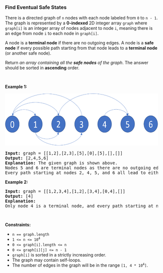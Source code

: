 
<h3>Find Eventual Safe States</h3>
<div><p>There is a directed graph of <code>n</code> nodes with each node labeled from <code>0</code> to <code>n - 1</code>. The graph is represented by a <strong>0-indexed</strong> 2D integer array <code>graph</code> where <code>graph[i]</code> is an integer array of nodes adjacent to node <code>i</code>, meaning there is an edge from node <code>i</code> to each node in <code>graph[i]</code>.</p>
<p>A node is a <strong>terminal node</strong> if there are no outgoing edges. A node is a <strong>safe node</strong> if every possible path starting from that node leads to a <strong>terminal node</strong> (or another safe node).</p>
<p>Return <em>an array containing all the <strong>safe nodes</strong> of the graph</em>. The answer should be sorted in <strong>ascending</strong> order.</p>
<p> </p>
<p><strong>Example 1:</strong></p>
<img alt="Illustration of graph" src="assets/36c15ecdbcd04a428249a89a0d12d466.png" style="height: 171px; width: 600px;"/>
<pre><strong>Input:</strong> graph = [[1,2],[2,3],[5],[0],[5],[],[]]
<strong>Output:</strong> [2,4,5,6]
<strong>Explanation:</strong> The given graph is shown above.
Nodes 5 and 6 are terminal nodes as there are no outgoing edges from either of them.
Every path starting at nodes 2, 4, 5, and 6 all lead to either node 5 or 6.</pre>
<p><strong>Example 2:</strong></p>
<pre><strong>Input:</strong> graph = [[1,2,3,4],[1,2],[3,4],[0,4],[]]
<strong>Output:</strong> [4]
<strong>Explanation:</strong>
Only node 4 is a terminal node, and every path starting at node 4 leads to node 4.
</pre>
<p> </p>
<p><strong>Constraints:</strong></p>
<ul>
<li><code>n == graph.length</code></li>
<li><code>1 &lt;= n &lt;= 10<sup>4</sup></code></li>
<li><code>0 &lt;= graph[i].length &lt;= n</code></li>
<li><code>0 &lt;= graph[i][j] &lt;= n - 1</code></li>
<li><code>graph[i]</code> is sorted in a strictly increasing order.</li>
<li>The graph may contain self-loops.</li>
<li>The number of edges in the graph will be in the range <code>[1, 4 * 10<sup>4</sup>]</code>.</li>
</ul>
</div>
